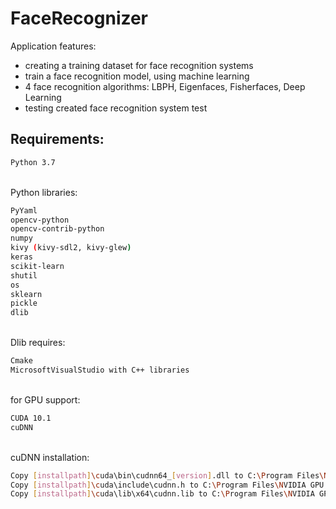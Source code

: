 # FaceRecognizer
Application features:
- creating a training dataset for face recognition systems
- train a face recognition model, using machine learning
- 4 face recognition algorithms: LBPH, Eigenfaces, Fisherfaces, Deep Learning
- testing created face recognition system
test
## Requirements: 
```sh
Python 3.7
```
\
Python libraries:
```sh
PyYaml
opencv-python
opencv-contrib-python
numpy
kivy (kivy-sdl2, kivy-glew)
keras
scikit-learn
shutil
os
sklearn
pickle
dlib
```
\
Dlib requires:
```sh
Cmake
MicrosoftVisualStudio with C++ libraries
```
\
for GPU support: 
```sh
CUDA 10.1
cuDNN
```
\
cuDNN installation: 
```sh
Copy [installpath]\cuda\bin\cudnn64_[version].dll to C:\Program Files\NVIDIA GPU Computing Toolkit\CUDA\v[version]\bin.\
Copy [installpath]\cuda\include\cudnn.h to C:\Program Files\NVIDIA GPU Computing Toolkit\CUDA\v[version]\include.\
Copy [installpath]\cuda\lib\x64\cudnn.lib to C:\Program Files\NVIDIA GPU Computing Toolkit\CUDA\v[version]\lib\x64.
```



